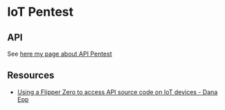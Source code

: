 # IoT Pentest

## API

See [here my page about API Pentest](../web-pentest/API.md)

## Resources

- [Using a Flipper Zero to access API source code on IoT devices - Dana Epp](https://danaepp.com/using-a-flipper-zero-to-access-api-source-code-on-iot-devices)